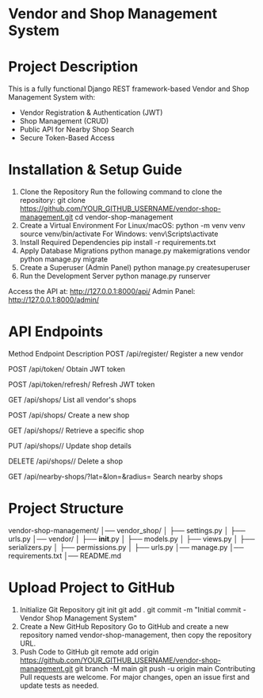# Vendor and Shop Management System

# Project Description

This is a fully functional Django REST framework-based Vendor and Shop Management System with:
- Vendor Registration & Authentication (JWT)
- Shop Management (CRUD)
- Public API for Nearby Shop Search
- Secure Token-Based Access

# Installation & Setup Guide
1. Clone the Repository
Run the following command to clone the repository:
git clone https://github.com/YOUR_GITHUB_USERNAME/vendor-shop-management.git
cd vendor-shop-management
2. Create a Virtual Environment
For Linux/macOS:
python -m venv venv
source venv/bin/activate
For Windows:
venv\Scripts\activate
3. Install Required Dependencies
pip install -r requirements.txt
4. Apply Database Migrations
python manage.py makemigrations vendor
python manage.py migrate
5. Create a Superuser (Admin Panel)
python manage.py createsuperuser
6. Run the Development Server
python manage.py runserver

Access the API at: http://127.0.0.1:8000/api/
Admin Panel: http://127.0.0.1:8000/admin/

# API Endpoints
Method	Endpoint	Description
POST	/api/register/	Register a new vendor

POST	/api/token/	Obtain JWT token

POST	/api/token/refresh/	Refresh JWT token

GET	/api/shops/	List all vendor's shops

POST	/api/shops/	Create a new shop

GET	/api/shops/<id>/	Retrieve a specific shop

PUT	/api/shops/<id>/	Update shop details

DELETE	/api/shops/<id>/	Delete a shop

GET	/api/nearby-shops/?lat=<latitude>&lon=<longitude>&radius=<km>	Search nearby shops

# Project Structure
vendor-shop-management/
│── vendor_shop/
│   ├── settings.py
│   ├── urls.py
│── vendor/
│   ├── __init__.py
│   ├── models.py
│   ├── views.py
│   ├── serializers.py
│   ├── permissions.py
│   ├── urls.py
│── manage.py
│── requirements.txt
│── README.md

# Upload Project to GitHub
1. Initialize Git Repository
git init
git add .
git commit -m "Initial commit - Vendor Shop Management System"
2. Create a New GitHub Repository
Go to GitHub and create a new repository named vendor-shop-management, then copy the repository URL.
3. Push Code to GitHub
git remote add origin https://github.com/YOUR_GITHUB_USERNAME/vendor-shop-management.git
git branch -M main
git push -u origin main
Contributing
Pull requests are welcome. For major changes, open an issue first and update tests as needed.

